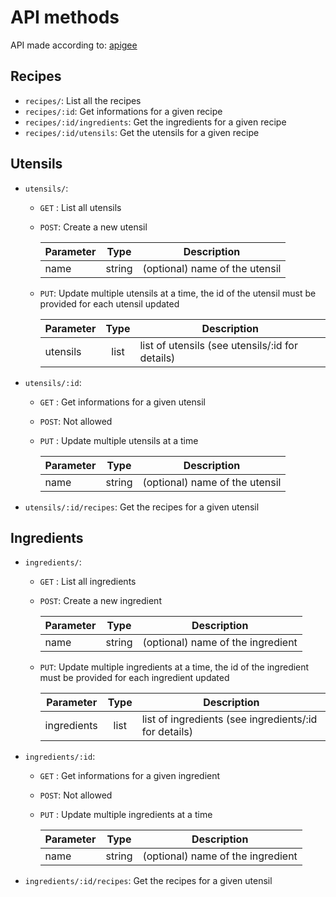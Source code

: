 API methods
===========
API made according to: [apigee](https://pages.apigee.com/rs/apigee/images/api-design-ebook-2012-03.pdf)
## Recipes

* `recipes/`: List all the recipes
* `recipes/:id`: Get informations for a given recipe
* `recipes/:id/ingredients`: Get the ingredients for a given recipe
* `recipes/:id/utensils`: Get the utensils for a given recipe

## Utensils

* `utensils/`:
    * `GET` : List all utensils
    * `POST`: Create a new utensil

        | Parameter |  Type  | Description                    |
        | ----------|:------:| ------------------------------ |
        | name      | string | (optional) name of the utensil |

    * `PUT`: Update multiple utensils at a time, the id of the utensil must be 
provided for each utensil updated

        | Parameter |  Type   | Description                                     |
        | ----------|:-------:| ----------------------------------------------- |
        | utensils  | list    | list of utensils (see utensils/:id for details) |

* `utensils/:id`:
    * `GET` : Get informations for a given utensil
    * `POST`: Not allowed
    * `PUT` : Update multiple utensils at a time

        | Parameter |  Type   | Description                    |
        | ----------|:-------:| ------------------------------ |
        | name      | string  | (optional) name of the utensil |

* `utensils/:id/recipes`: Get the recipes for a given utensil

## Ingredients

* `ingredients/`:
    * `GET` : List all ingredients
    * `POST`: Create a new ingredient

        | Parameter |  Type  | Description                       |
        | ----------|:------:| --------------------------------- |
        | name      | string | (optional) name of the ingredient |

    * `PUT`: Update multiple ingredients at a time, the id of the ingredient must be 
provided for each ingredient updated

        | Parameter |  Type   | Description                                              |
        | ----------|:-------:| -------------------------------------------------------- |
        | ingredients  | list    | list of ingredients (see ingredients/:id for details) |

* `ingredients/:id`:
    * `GET` : Get informations for a given ingredient
    * `POST`: Not allowed
    * `PUT` : Update multiple ingredients at a time

        | Parameter |  Type   | Description                       |
        | ----------|:-------:| --------------------------------- |
        | name      | string  | (optional) name of the ingredient |

* `ingredients/:id/recipes`: Get the recipes for a given utensil


